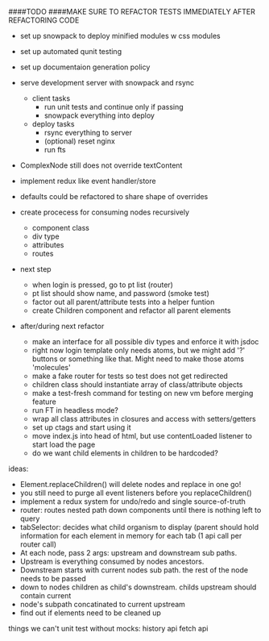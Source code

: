 ####TODO
####MAKE SURE TO REFACTOR TESTS IMMEDIATELY AFTER REFACTORING CODE

- set up snowpack to deploy minified modules w css modules
- set up automated qunit testing
- set up documentaion generation policy

- serve development server with snowpack and rsync
  - client tasks
    - run unit tests and continue only if passing
    - snowpack everything into deploy
  - deploy tasks
    - rsync everything to server
    - (optional) reset nginx
    - run fts

- ComplexNode still does not override textContent
- implement redux like event handler/store
- defaults could be refactored to share shape of overrides

- create procecess for consuming nodes recursively
	- component class
	- div type
	- attributes
	- routes

- next step
	- when login is pressed, go to pt list (router)
	- pt list should show name, and password (smoke test)
	- factor out all parent/attribute tests into a helper funtion
	- create Children component and refactor all parent elements

- after/during next refactor
	- make an interface for all possible div types and enforce it with jsdoc
	- right now login template only needs atoms, but we might add '?' buttons or something
		like that. Might need to make those atoms 'molecules'
	- make a fake router for tests so test does not get redirected
	- children class should instantiate array of class/attribute objects
	- make a test-fresh command for testing on new vm before merging feature
	- run FT in headless mode?
	- wrap all class attributes in closures and access with setters/getters
	- set up ctags and start using it
	- move index.js into head of html, but use contentLoaded listener to start load the page
	- do we want child elements in children to be hardcoded?

ideas:
- Element.replaceChildren() will delete nodes and replace in one go!
- you still need to purge all event listeners before you replaceChildren()
- implement a redux system for undo/redo and single source-of-truth
- router: routes nested path down components until there is nothing left to query
- tabSelector: decides what child organism to display (parent should hold information for each
	element in memory for each tab (1 api call per router call)
- At each node, pass 2 args: upstream and downstream sub paths.
- Upstream is everything consumed by nodes ancestors.
- Downstream starts with current nodes sub path. the rest of the node needs to be passed
- down to nodes children as child's downstream. childs upstream should contain current
- node's subpath concatinated to current upstream
- find out if elements need to be cleaned up

things we can't unit test without mocks:
history api
fetch api
